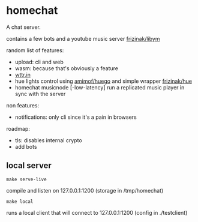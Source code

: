 # homechat

A chat server.

contains a few bots and a youtube music server [frizinak/libym](https://github.com/frizinak/libym)

random list of features:

- upload: cli and web
- wasm: because that's obviously a feature
- [wttr.in](http://wttr.in/)
- hue lights control using [amimof/huego](https://github.com/amimof/huego) and simple wrapper [frizinak/hue](https://github.com/frizinak/hue)
- homechat musicnode [-low-latency] run a replicated music player in sync with the server

non features:

- notifications: only cli since it's a pain in browsers

roadmap:

- tls: disables internal crypto
- add bots

## local server

`make serve-live`

compile and listen on 127.0.0.1:1200 (storage in /tmp/homechat)

`make local`

runs a local client that will connect to 127.0.0.1:1200 (config in ./testclient)
